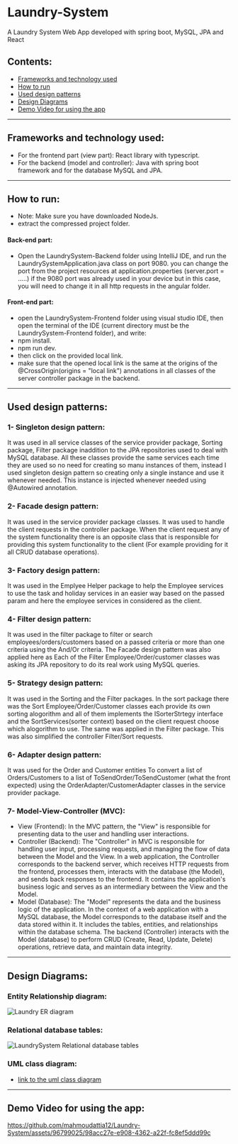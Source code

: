 # Laundry-System
A Laundry System Web App developed with spring boot, MySQL, JPA and React

## Contents:
- [Frameworks and technology used](#Frameworks-and-technology-used)
- [How to run](#How-to-run)
- [Used design patterns](#used-design-patterns)
- [Design Diagrams](#Design-Diagrams)
- [Demo Video for using the app](#Demo-Video-for-using-the-app)
---
## Frameworks and technology used:
- For the frontend part (view part): React library with typescript.
- For the backend (model and controller): Java with spring boot framework and for the database MySQL and JPA.
---
## How to run:
- Note: Make sure you have downloaded NodeJs.
- extract the compressed project folder.
#### Back-end part:
- Open the LaundrySystem-Backend folder using IntelliJ IDE, and run the LaundrySystemApplication.java class on port 9080. you can change the port from the project resources at application.properties (server.port = …..) if the 9080 port was already used in your device but in this case, you will need to change it in all http requests in the angular folder.
#### Front-end part:
- open the LaundrySystem-Frontend folder using visual studio IDE, then open the terminal of the IDE (current directory must be the LaundrySystem-Frontend folder), and write:
- npm install.
- npm run dev.
- then click on the provided local link.
- make sure that the opened local link is the same at the origins of the @CrossOrigin(origins = "local link") annotations in all classes of the server controller package in the backend.
---
## Used design patterns:
### 1- Singleton design pattern:
It was used in all service classes of the service provider package, Sorting package, Filter package inaddition to the JPA repositories used to deal with MySQL database. All these classes provide the same services each time they are used so no need for creating so manu instances of them, instead I used singleton design pattern so creating only a single instance and use it whenever needed. This instance is injected whenever needed using @Autowired annotation. 
### 2- Facade design pattern:
It was used in the service provider package classes. It was used to handle the client requests in the controller package. When the client request any of the system functionality there is an opposite class that is responsible for providing this system functionality to the client (For example providing for it all CRUD database operations).
### 3- Factory design pattern:
It was used in the Emplyee Helper package to help the Employee services to use the task and holiday services in an easier way based on the passed param and here the employee services in considered as the client.
### 4- Filter design pattern:
It was used in the filter package to filter or search employees/orders/customers based on a passed criteria or more than one criteria using the And/Or criteria. The Facade design pattern was also applied here as Each of the Filter Employee/Order/customer classes was asking its JPA repository to do its real work using MySQL queries.
### 5- Strategy design pattern:
It was used in the Sorting and the Filter packages. In the sort package there was the Sort Employee/Order/Customer classes each provide its own sorting alogorithm and all of them implements the ISorterStrtegy interface and the SortServices(sorter context) based on the client request choose which alogorithm to use. The same was applied in the Filter package. This was also simplified the controller Filter/Sort requests.
### 6- Adapter design pattern:
It was used for the Order and Customer entities To convert a list of Orders/Customers to a list of ToSendOrder/ToSendCustomer (what the front expected) using the OrderAdapter/CustomerAdapter classes in the service provider package.
### 7- Model-View-Controller (MVC):
- View (Frontend): In the MVC pattern, the "View" is responsible for presenting data to the user and handling user interactions.
- Controller (Backend): The "Controller" in MVC is responsible for handling user input, processing requests, and managing the flow of data between the Model and the View. In a web application, the Controller corresponds to the backend server, which receives HTTP requests from the frontend, processes them, interacts with the database (the Model), and sends back responses to the frontend. It contains the application's business logic and serves as an intermediary between the View and the Model.
- Model (Database): The "Model" represents the data and the business logic of the application. In the context of a web application with a MySQL database, the Model corresponds to the database itself and the data stored within it. It includes the tables, entities, and relationships within the database schema. The backend (Controller) interacts with the Model (database) to perform CRUD (Create, Read, Update, Delete) operations, retrieve data, and maintain data integrity.
---
## Design Diagrams:
### Entity Relationship diagram:
![Laundry ER diagram](https://github.com/mahmoudattia12/Laundry-System/assets/96799025/1fe1d8ad-ae90-4b1e-b793-c5feed0bbc96)
### Relational database tables:
![LaundrySystem Relational database tables](https://github.com/mahmoudattia12/Laundry-System/assets/96799025/dedf438e-d78a-4752-ade2-74df0e477556)
### UML class diagram:
- [link to the uml class diagram](https://drive.google.com/file/d/1ocEMtN3ttcIXc5rS1hyM8YQyvSVRSCQm/view?usp=sharing)
---
## Demo Video for using the app:
https://github.com/mahmoudattia12/Laundry-System/assets/96799025/98acc27e-e908-4362-a22f-fc8ef5ddd99c
